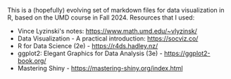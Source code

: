 This is a (hopefully) evolving set of markdown files for data visualization in R, based on the UMD course in Fall 2024. 
Resources that I used:

  -  Vince Lyzinski's notes: https://www.math.umd.edu/~vlyzinsk/
  -  Data Visualization - A practical introduction: https://socviz.co/
  -  R for Data Science (2e) - https://r4ds.hadley.nz/
  -  ggplot2: Elegant Graphics for Data Analysis (3e) - https://ggplot2-book.org/
  -  Mastering Shiny - https://mastering-shiny.org/index.html
